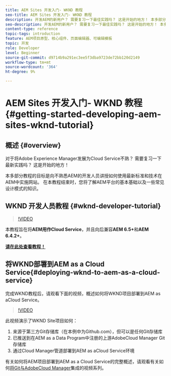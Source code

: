 ```yaml
---
title: AEM Sites 开发入门- WKND 教程
seo-title: AEM Sites 开发入门- WKND 教程
description: 开发AEM的新用户？ 需要复习一下最佳实践吗？ 这是开始的地方！ 本多部分教程的目标是向不熟悉AEM的开发人员讲授如何使用最新标准和技术在AEM中实施网站。
seo-description: 开发AEM的新用户？ 需要复习一下最佳实践吗？ 这是开始的地方！ 本多部分教程的目标是向不熟悉AEM的开发人员讲授如何使用最新标准和技术在AEM中实施网站。
content-type: reference
topic-tags: introduction
feature: AEM项目原型、核心组件、页面编辑器、可编辑模板
topic: 开发
role: Developer
level: Beginner
source-git-commit: d9714b9a291ec3ee5f3dba9723de72bb120d2149
workflow-type: tm+mt
source-wordcount: '364'
ht-degree: 9%

---
```



# AEM Sites 开发入门- WKND 教程{#getting-started-developing-aem-sites-wknd-tutorial}

## 概述 {#overview}

对于将Adobe Experience Manager发展为Cloud Service不熟？ 需要复习一下最新实践吗？ 这是开始的地方！

本多部分教程的目标是向不熟悉AEM的开发人员讲授如何使用最新标准和技术在AEM中实施网站。 在本教程结束时，您将了解AEM平台的基本基础以及一些常见设计模式的知识。

## WKND 开发人员教程 {#wknd-developer-tutorial}

>[!VIDEO](https://video.tv.adobe.com/v/30476?quality=12&learn=on)

本教程旨在将&#x200B;**AEM用作Cloud Service**，并且向后兼容&#x200B;**AEM 6.5+**&#x200B;和&#x200B;**AEM 6.4.2+**。

**[请在此处查看教程！](https://docs.adobe.com/content/help/en/experience-manager-learn/getting-started-wknd-tutorial-develop/overview.html)**

## 将WKND部署到AEM as a Cloud Service{#deploying-wknd-to-aem-as-a-cloud-service}

完成WKND教程后，请观看下面的视频，概述如何将WKND项目部署到AEM as aCloud Service。

>[!VIDEO](https://video.tv.adobe.com/v/30191?quality=12&learn=on)

此视频演示了WKND Site项目如何：

1. 来源于第三方Git存储库（在本例中为Github.com），但可以是任何Git存储库
2. 已推送到在AEM as a Data Program中注册的上游AdobeCloud Manager Git存储库
3. 通过Cloud Manager管道部署到AEM as aCloud Service环境

有关如何将AEM项目部署到AEM as a Cloud Service的完整概述，请观看有关如何[将Git与AdobeCloud Manager](https://docs.adobe.com/content/help/en/experience-manager-cloud-manager/using/managing-code/setup-cloud-manager-git-integration.html)集成的视频系列。
